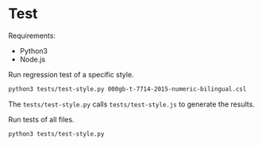 # Test

Requirements:
- Python3
- Node.js

Run regression test of a specific style.

```bash
python3 tests/test-style.py 000gb-t-7714-2015-numeric-bilingual.csl
```

The `tests/test-style.py` calls `tests/test-style.js` to generate the results.

Run tests of all files.

```bash
python3 tests/test-style.py
```
